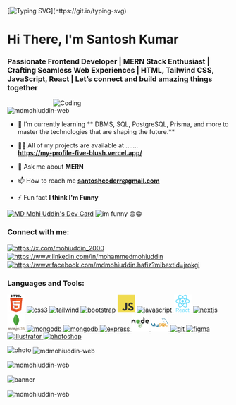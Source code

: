 


[![Typing SVG](https://readme-typing-svg.demolab.com?font=roboto&weight=600&size=30&pause=1000&color=0BE890&random=false&width=435&lines=Frontend+Developer_;Jr.Fullstack+Developer_;MERN+Stack+Developer_;)](https://git.io/typing-svg)
<h1 align="left">Hi There, I'm Santosh Kumar</h1>

<h3 align="left">Passionate Frontend Developer | MERN Stack Enthusiast |</Br> Crafting Seamless Web Experiences | HTML, Tailwind CSS,</Br> JavaScript, React | Let’s connect and build amazing things </Br> together </h3>

<img align="right" alt="Coding" width="400" src="https://cdn.dribbble.com/users/5690231/screenshots/16191500/media/4fbd0ec22f13a3521bb37cc5fe8b1cb3.gif">

<p align="left"> <img src="https://komarev.com/ghpvc/?username=mdmohiuddin-web&label=Profile%20views&color=0e75b6&style=flat" alt="mdmohiuddin-web" /> </p>

- 🌱 I’m currently learning **  DBMS, SQL, PostgreSQL, Prisma, and more to master the technologies that are shaping the future.**

- 👨‍💻 All of my projects are available at .......   
 **https://my-profile-five-blush.vercel.app/**

- 💬 Ask me about **MERN**

- 📫 How to reach me
  **santoshcoderr@gmail.com**

- ⚡ Fun fact **I think I'm Funny**


<a href="https://app.daily.dev/mdmohiuddin"><img src="https://api.daily.dev/devcards/v2/EaAOUEuOiOYZscNNJuGot.png?type=default&r=fbp" width="356" alt="MD Mohi Uddin's Dev Card"/></a>
<img src="https://media.tenor.com/1UoL-HJFGDAAAAAj/pentol-stiker-pentol.gif" width="356" alt="im funny 😊😁"/>

<h3 align="left">Connect with me:</h3>
<p align="left">
<a href="https://twitter.com/https://x.com/mohiuddin_2000" target="blank"><img align="center" src="https://raw.githubusercontent.com/rahuldkjain/github-profile-readme-generator/master/src/images/icons/Social/twitter.svg" alt="https://x.com/mohiuddin_2000" height="30" width="40" /></a>
<a href="https://linkedin.com/in/https://www.linkedin.com/in/mohammedmohiuddin" target="blank"><img align="center" src="https://raw.githubusercontent.com/rahuldkjain/github-profile-readme-generator/master/src/images/icons/Social/linked-in-alt.svg" alt="https://www.linkedin.com/in/mohammedmohiuddin" height="30" width="40" /></a>
<a href="https://fb.com/https://www.facebook.com/mdmohiuddin.hafiz?mibextid=jrokgi" target="blank"><img align="center" src="https://raw.githubusercontent.com/rahuldkjain/github-profile-readme-generator/master/src/images/icons/Social/facebook.svg" alt="https://www.facebook.com/mdmohiuddin.hafiz?mibextid=jrokgi" height="30" width="40" /></a>
</p>

<h3 align="left">Languages and Tools:</h3>
<p align="left"> 
<a href="https://www.w3.org/html/" target="_blank" rel="noreferrer"> 
<img src="https://raw.githubusercontent.com/devicons/devicon/master/icons/html5/html5-original-wordmark.svg"
 alt="html5" width="40" height="40" /> </a>


<a href="https://www.w3schools.com/css/" target="_blank" rel="noreferrer">
<img src="https://upload.wikimedia.org/wikipedia/commons/a/ab/Official_CSS_Logo.svg"
 alt="css3" width="40" height="40"/> </a> 

<a href="https://tailwindcss.com/" target="_blank" rel="noreferrer">
   <img src="https://www.vectorlogo.zone/logos/tailwindcss/tailwindcss-icon.svg"
 alt="tailwind" width="40" height="40"/> </a>


<a href="https://getbootstrap.com" target="_blank" rel="noreferrer"> 
<img src="https://th.bing.com/th/id/R.97b905be5c0d92d003e00825faf1e39b?rik=hVVVbWP%2bbYvfhA&riu=http%3a%2f%2fwww.cswalliance.com%2fimages%2fclients%2fbootstrap.png&ehk=zCkIoILyz7n9ZKmDQhPFJ6EQh7woIMgMUB8O9OGGKkU%3d&risl=&pid=ImgRaw&r=0"
 alt="bootstrap" width="80" height="40"/></a> 


<a href="https://developer.mozilla.org/en-US/docs/Web/JavaScript" target="_blank" rel="noreferrer"> 
<img src="https://raw.githubusercontent.com/devicons/devicon/master/icons/javascript/javascript-original.svg"
 alt="javascript" width="40" height="40"/> </a>


<a href="https://developer.mozilla.org/en-US/docs/Web/JavaScript" target="_blank" rel="noreferrer"> 
<img src="https://th.bing.com/th/id/OIP.hh6Vfc1Z7D7WwzhFA6M75AHaHa?rs=1&pid=ImgDetMain"
 alt="javascript" width="40" height="40"/> </a>

<a href="https://www.typescriptlang.org/" target="_blank" rel="noreferrer"> 
<img src="https://raw.githubusercontent.com/devicons/devicon/master/icons/react/react-original-wordmark.svg"
 alt="react" width="40" height="40"/> </a>


<a href="https://nextjs.org/" target="_blank" rel="noreferrer">
 <img src="https://uxwing.com/wp-content/themes/uxwing/download/brands-and-social-media/nextjs-icon.png"
 alt="nextjs" width="40" height="40"/> </a>

<a href="https://www.mongodb.com/" target="_blank" rel="noreferrer"> 
<img src="https://raw.githubusercontent.com/devicons/devicon/master/icons/mongodb/mongodb-original-wordmark.svg"
 alt="mongodb" width="40" height="40"/> </a>

 <a href="https://mongoosejs.com/docs" target="_blank" rel="noreferrer"> 
<img src="https://asset.jarombek.com/logos/mongoose.png"
 alt="mongodb" width="40" height="40"/> </a>
 
 <a href="" target="_blank" rel="noreferrer"> 
<img src="https://th.bing.com/th/id/R.1422944bd0e2453d6a2588f7ee305e6c?rik=DCQBmrX16yn13A&riu=http%3a%2f%2fblogs.powercode.id%2fwp-content%2fuploads%2f2022%2f09%2ffirebase3.png&ehk=WNZyhzq%2bgco2pRc50QvTZSxVcXufW2%2f29KPZ5Z6S26A%3d&risl=&pid=ImgRaw&r=0"
 alt="mongodb" width="80" height="40"/> </a>


<a href="https://expressjs.com" target="_blank" rel="noreferrer">
<img src="https://th.bing.com/th/id/OIP.HTy1M1eFC7GoW6odSukQVwHaCe?rs=1&pid=ImgDetMain"
 alt="express" width="100" height="40"/> </a>


<a href="https://nodejs.org" target="_blank" rel="noreferrer">
 <img src="https://raw.githubusercontent.com/devicons/devicon/master/icons/nodejs/nodejs-original-wordmark.svg"
 alt="nodejs" width="40" height="40"/> </a>


<a href="https://www.mysql.com/" target="_blank" rel="noreferrer"> 
<img src="https://raw.githubusercontent.com/devicons/devicon/master/icons/mysql/mysql-original-wordmark.svg"
 alt="mysql" width="40" height="40"/> </a>



<a href="https://git-scm.com/" target="_blank" rel="noreferrer"> 
<img src="https://www.vectorlogo.zone/logos/git-scm/git-scm-icon.svg"
 alt="git" width="40" height="40"/> </a> 


<a href="https://www.figma.com/" target="_blank" rel="noreferrer">
<img src="https://www.vectorlogo.zone/logos/figma/figma-icon.svg"
 alt="figma" width="40" height="40"/> </a>




<a href="https://www.adobe.com/in/products/illustrator.html" target="_blank" rel="noreferrer">
<img src="https://www.vectorlogo.zone/logos/adobe_illustrator/adobe_illustrator-icon.svg"
 alt="illustrator" width="40" height="40"/> </a> 


<a href="https://www.photoshop.com/en" target="_blank" rel="noreferrer"> 
<img src="https://upload.wikimedia.org/wikipedia/commons/9/92/Adobe_Photoshop_CS6_icon.svg"
 alt="photoshop" width="40" height="40"/> </a>



 </p>

<p><img align="left" src="https://github-readme-stats.vercel.app/api/top-langs?username=mdmohiuddin-web&show_icons=true&locale=en&layout=compact"
 alt="photo" /></p>

<p>&nbsp;<img align="center" src="https://github-readme-stats.vercel.app/api?username=mdmohiuddin-web&show_icons=true&locale=en"
 alt="mdmohiuddin-web" /></p>


<p><img align="center"  src="https://github-readme-streak-stats.herokuapp.com?user=MDmohiuddin-web" alt="mdmohiuddin-web" /></p>

<p><img align="center"  src="https://th.bing.com/th/id/R.8b35fef55fba1a201c9c7a11d3ec3d64?rik=yzc%2fGil95nArtA&pid=ImgRaw&r=0" alt="banner" /></p>



<p><img align="center" src="https://webgyaani.com/wp-content/uploads/2018/03/10-Beautiful-Animated-CSS-SVG-Landscape-Designs-1.gif" alt="mdmohiuddin-web" /></p>
